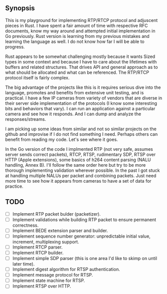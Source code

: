 ## Synopsis
This is my playground for implementing RTP/RTCP protocol and adjuscent pieces in Rust.  I have spent a fair amount of time with respective RFC documents, know my way around and attempted initial implementation in Go previously.  Rust version is learning from my previous mistakes and learning the language as well.  I do not know how far I will be able to progress.

Rust appears to be somewhat challenging mostly because it wants Sized types in some context and because I have to care about the lifetimes with buffers and related structures.  That drives API and general approach as to what should be allocated and what can be referenced.  The RTP/RTCP protocol itself is fairly complex.

The big advantage of the projects like this is it requires serious dive into the language, promotes and benefits from extensive unit testing, and is practical.  I have a few IP cameras from variety of vendors that are diverse in their server side implementation of the protocols (I know some interesting bits and behaviors that vary).  I can run an application against a particular camera and see how it responds.  And I can dump and analyze the responses/streams.

I am picking up some ideas from similar and not so similar projects on the github and improvise if I do not find something I need.  Perhaps others can benefit from reading my code.  Let's see where it goes.

In the Go version of the code I implmented RTP (not very safe, assumes server sends correct packets), RTCP, RTSP, rudimentary SDP, RTSP over HTTP (Apple extensions), some basics of h264 content parsing (NALU handling, Annex B).  I'll follow the same order here but try to be more thorough implementing validation wherever possible.  In the past I got stuck at handling multiple NALUs per packet and combining packets.  Just need more time to see how it appears from cameras to have a set of data for practice.

## TODO
- [ ] Implement RTP packet bulder (packetizer).
- [ ] Implement validations while building RTP packet to ensure permanent correctness.
- [ ] Implement BEDE extension parser and builder.
- [ ] Implement sequence number generator: unpredictable initial value, increment, multiplexing support.
- [ ] Implement RTCP parser.
- [ ] Implement RTCP builder.
- [ ] Implement simple SDP parser (this is one area I'd like to skimp on until later time).
- [ ] Implement digest algorithm for RTSP authentication.
- [ ] Implement message protocol for RTSP.
- [ ] Implement state machine for RTSP.
- [ ] Implement RTSP over HTTP.